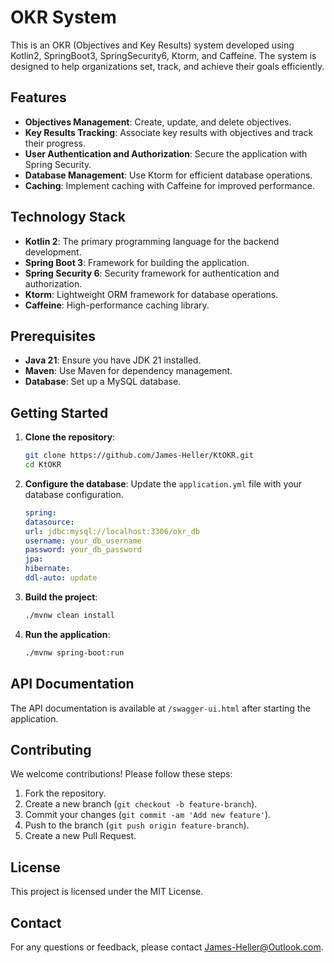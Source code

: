 
# OKR System

This is an OKR (Objectives and Key Results) system developed using Kotlin2, SpringBoot3, SpringSecurity6, Ktorm, and Caffeine. The system is designed to help organizations set, track, and achieve their goals efficiently.

## Features

- **Objectives Management**: Create, update, and delete objectives.
- **Key Results Tracking**: Associate key results with objectives and track their progress.
- **User Authentication and Authorization**: Secure the application with Spring Security.
- **Database Management**: Use Ktorm for efficient database operations.
- **Caching**: Implement caching with Caffeine for improved performance.

## Technology Stack

- **Kotlin 2**: The primary programming language for the backend development.
- **Spring Boot 3**: Framework for building the application.
- **Spring Security 6**: Security framework for authentication and authorization.
- **Ktorm**: Lightweight ORM framework for database operations.
- **Caffeine**: High-performance caching library.

## Prerequisites

- **Java 21**: Ensure you have JDK 21 installed.
- **Maven**: Use Maven for dependency management.
- **Database**: Set up a MySQL database.

## Getting Started

1. **Clone the repository**:
   ```bash
   git clone https://github.com/James-Heller/KtOKR.git
   cd KtOKR
   ```

2. **Configure the database**:
   Update the `application.yml` file with your database configuration.
   ```yaml
   spring:
   datasource:
   url: jdbc:mysql://localhost:3306/okr_db
   username: your_db_username
   password: your_db_password
   jpa:
   hibernate:
   ddl-auto: update
   ```

3. **Build the project**:
   ```bash
   ./mvnw clean install
   ```

4. **Run the application**:
   ```bash
   ./mvnw spring-boot:run
   ```

## API Documentation

The API documentation is available at `/swagger-ui.html` after starting the application.

## Contributing

We welcome contributions! Please follow these steps:

1. Fork the repository.
2. Create a new branch (`git checkout -b feature-branch`).
3. Commit your changes (`git commit -am 'Add new feature'`).
4. Push to the branch (`git push origin feature-branch`).
5. Create a new Pull Request.

## License

This project is licensed under the MIT License.

## Contact

For any questions or feedback, please contact [James-Heller@Outlook.com](mailto:James-Heller@Outlook.com).
